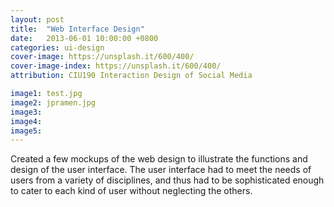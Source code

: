 ```yaml
---
layout: post
title:  "Web Interface Design"
date:   2013-06-01 10:00:00 +0800
categories: ui-design 
cover-image: https://unsplash.it/600/400/
cover-image-index: https://unsplash.it/600/400/
attribution: CIU190 Interaction Design of Social Media

image1: test.jpg
image2: jpramen.jpg
image3:
image4:
image5:
---
```


Created a few mockups of the web design to illustrate the functions and design of the user interface. The user interface had to meet the needs of users from a variety of disciplines, and thus had to be sophisticated enough to cater to each kind of user without neglecting the others.